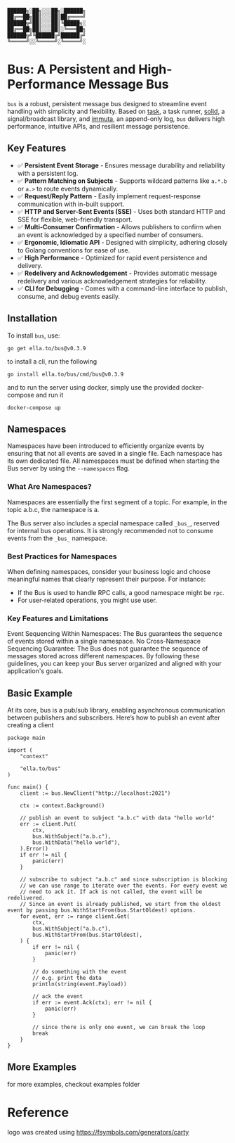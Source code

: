 ```
██████╗░██╗░░░██╗░██████╗
██╔══██╗██║░░░██║██╔════╝
██████╦╝██║░░░██║╚█████╗░
██╔══██╗██║░░░██║░╚═══██╗
██████╦╝╚██████╔╝██████╔╝
╚═════╝░░╚═════╝░╚═════╝░
```

# Bus: A Persistent and High-Performance Message Bus

`bus` is a robust, persistent message bus designed to streamline event handling with simplicity and flexibility. Based on [task](https://ella.to/task), a task runner, [solid](https://ella.to/solid), a signal/broadcast library, and [immuta](https://ella.to/immuta), an append-only log, `bus` delivers high performance, intuitive APIs, and resilient message persistence.

## Key Features

- ✅ **Persistent Event Storage** - Ensures message durability and reliability with a persistent log.
- ✅ **Pattern Matching on Subjects** - Supports wildcard patterns like `a.*.b` or `a.>` to route events dynamically.
- ✅ **Request/Reply Pattern** - Easily implement request-response communication with in-built support.
- ✅ **HTTP and Server-Sent Events (SSE)** - Uses both standard HTTP and SSE for flexible, web-friendly transport.
- ✅ **Multi-Consumer Confirmation** - Allows publishers to confirm when an event is acknowledged by a specified number of consumers.
- ✅ **Ergonomic, Idiomatic API** - Designed with simplicity, adhering closely to Golang conventions for ease of use.
- ✅ **High Performance** - Optimized for rapid event persistence and delivery.
- ✅ **Redelivery and Acknowledgement** - Provides automatic message redelivery and various acknowledgement strategies for reliability.
- ✅ **CLI for Debugging** - Comes with a command-line interface to publish, consume, and debug events easily.

## Installation

To install `bus`, use:

```shell
go get ella.to/bus@v0.3.9
```

to install a cli, run the following

```shell
go install ella.to/bus/cmd/bus@v0.3.9
```

and to run the server using docker, simply use the provided docker-compose and run it

```
docker-compose up
```

## Namespaces

Namespaces have been introduced to efficiently organize events by ensuring that not all events are saved in a single file. Each namespace has its own dedicated file. All namespaces must be defined when starting the Bus server by using the `--namespaces` flag.

### What Are Namespaces?

Namespaces are essentially the first segment of a topic. For example, in the topic a.b.c, the namespace is a.

The Bus server also includes a special namespace called `_bus_`, reserved for internal bus operations. It is strongly recommended not to consume events from the `_bus_` namespace.

### Best Practices for Namespaces

When defining namespaces, consider your business logic and choose meaningful names that clearly represent their purpose. For instance:

- If the Bus is used to handle RPC calls, a good namespace might be `rpc`.
- For user-related operations, you might use user.

### Key Features and Limitations

Event Sequencing Within Namespaces: The Bus guarantees the sequence of events stored within a single namespace.
No Cross-Namespace Sequencing Guarantee: The Bus does not guarantee the sequence of messages stored across different namespaces.
By following these guidelines, you can keep your Bus server organized and aligned with your application's goals.

## Basic Example

At its core, bus is a pub/sub library, enabling asynchronous communication between publishers and subscribers. Here’s how to publish an event after creating a client

```golang
package main

import (
	"context"

	"ella.to/bus"
)

func main() {
	client := bus.NewClient("http://localhost:2021")

	ctx := context.Background()

	// publish an event to subject "a.b.c" with data "hello world"
	err := client.Put(
		ctx,
		bus.WithSubject("a.b.c"),
		bus.WithData("hello world"),
	).Error()
	if err != nil {
		panic(err)
	}

	// subscribe to subject "a.b.c" and since subscription is blocking
	// we can use range to iterate over the events. For every event we
	// need to ack it. If ack is not called, the event will be redelivered.
	// Since an event is already published, we start from the oldest event by passing bus.WithStartFrom(bus.StartOldest) options.
	for event, err := range client.Get(
        ctx,
        bus.WithSubject("a.b.c"),
        bus.WithStartFrom(bus.StartOldest),
    ) {
		if err != nil {
			panic(err)
		}

		// do something with the event
		// e.g. print the data
		println(string(event.Payload))

		// ack the event
		if err := event.Ack(ctx); err != nil {
			panic(err)
		}

		// since there is only one event, we can break the loop
		break
	}
}
```

## More Examples

for more examples, checkout examples folder

# Reference

logo was created using https://fsymbols.com/generators/carty

